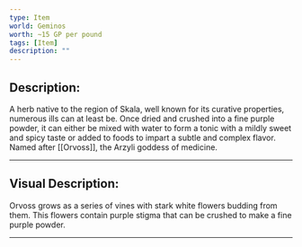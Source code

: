 ```yaml
---
type: Item
world: Geminos
worth: ~15 GP per pound
tags: [Item]
description: ""
---
```


## Description:

A herb native to the region of Skala, well known for its curative properties, numerous ills can at least be. Once dried and crushed into a fine purple powder, it can either be mixed with water to form a tonic with a mildly sweet and spicy taste or added to foods to impart a subtle and complex flavor. Named after [[Orvoss]], the Arzyli goddess of medicine.

---

## Visual Description:

Orvoss grows as a series of vines with stark white flowers budding from them. This flowers contain purple stigma that can be crushed to make a fine purple powder.  

---




